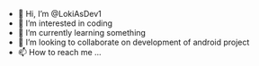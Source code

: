 - 👋 Hi, I’m @LokiAsDev1
- 👀 I’m interested in coding
- 🌱 I’m currently learning something
- 💞️ I’m looking to collaborate on development of android project
- 📫 How to reach me ...

<!---
LokiAsDev1/LokiAsDev1 is a ✨ special ✨ repository because its `README.md` (this file) appears on your GitHub profile.
You can click the Preview link to take a look at your changes.
--->
